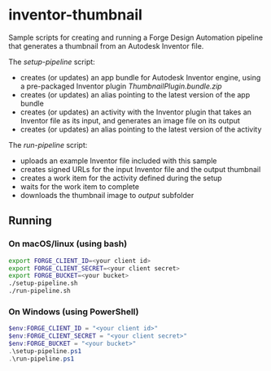 # inventor-thumbnail

Sample scripts for creating and running a Forge Design Automation
pipeline that generates a thumbnail from an Autodesk Inventor file.

The _setup-pipeline_ script:
- creates (or updates) an app bundle for Autodesk Inventor engine,
  using a pre-packaged Inventor plugin _ThumbnailPlugin.bundle.zip_
- creates (or updates) an alias pointing to the latest version of the app bundle
- creates (or updates) an activity with the Inventor plugin that
  takes an Inventor file as its input, and generates an image file
  on its output
- creates (or updates) an alias pointing to the latest version of the activity

The _run-pipeline_ script:
- uploads an example Inventor file included with this sample
- creates signed URLs for the input Inventor file and the output thumbnail
- creates a work item for the activity defined during the setup
- waits for the work item to complete
- downloads the thumbnail image to _output_ subfolder

## Running

### On macOS/linux (using bash)

```bash
export FORGE_CLIENT_ID=<your client id>
export FORGE_CLIENT_SECRET=<your client secret>
export FORGE_BUCKET=<your bucket>
./setup-pipeline.sh
./run-pipeline.sh
```

### On Windows (using PowerShell)

```powershell
$env:FORGE_CLIENT_ID = "<your client id>"
$env:FORGE_CLIENT_SECRET = "<your client secret>"
$env:FORGE_BUCKET = "<your bucket>"
.\setup-pipeline.ps1
.\run-pipeline.ps1
```
